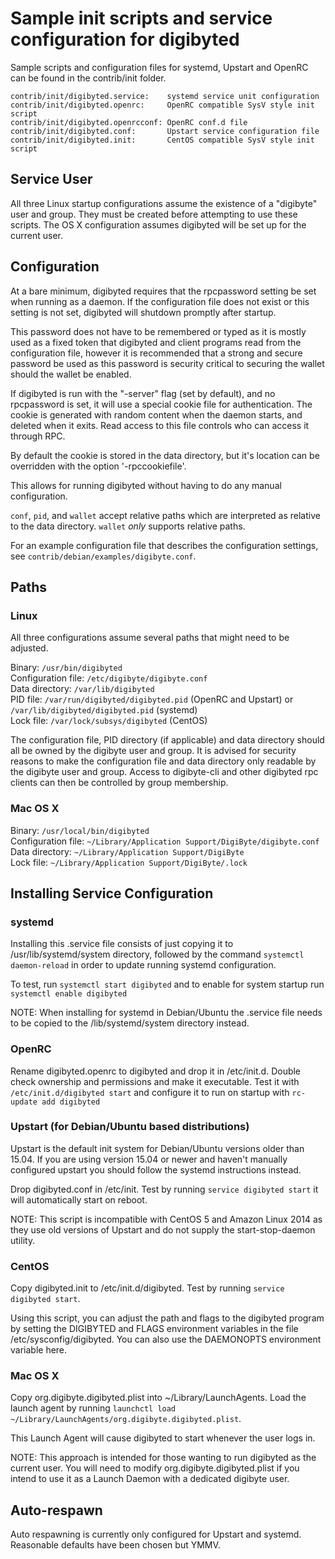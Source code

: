 Sample init scripts and service configuration for digibyted
==========================================================

Sample scripts and configuration files for systemd, Upstart and OpenRC
can be found in the contrib/init folder.

    contrib/init/digibyted.service:    systemd service unit configuration
    contrib/init/digibyted.openrc:     OpenRC compatible SysV style init script
    contrib/init/digibyted.openrcconf: OpenRC conf.d file
    contrib/init/digibyted.conf:       Upstart service configuration file
    contrib/init/digibyted.init:       CentOS compatible SysV style init script

Service User
---------------------------------

All three Linux startup configurations assume the existence of a "digibyte" user
and group.  They must be created before attempting to use these scripts.
The OS X configuration assumes digibyted will be set up for the current user.

Configuration
---------------------------------

At a bare minimum, digibyted requires that the rpcpassword setting be set
when running as a daemon.  If the configuration file does not exist or this
setting is not set, digibyted will shutdown promptly after startup.

This password does not have to be remembered or typed as it is mostly used
as a fixed token that digibyted and client programs read from the configuration
file, however it is recommended that a strong and secure password be used
as this password is security critical to securing the wallet should the
wallet be enabled.

If digibyted is run with the "-server" flag (set by default), and no rpcpassword is set,
it will use a special cookie file for authentication. The cookie is generated with random
content when the daemon starts, and deleted when it exits. Read access to this file
controls who can access it through RPC.

By default the cookie is stored in the data directory, but it's location can be overridden
with the option '-rpccookiefile'.

This allows for running digibyted without having to do any manual configuration.

`conf`, `pid`, and `wallet` accept relative paths which are interpreted as
relative to the data directory. `wallet` *only* supports relative paths.

For an example configuration file that describes the configuration settings,
see `contrib/debian/examples/digibyte.conf`.

Paths
---------------------------------

### Linux

All three configurations assume several paths that might need to be adjusted.

Binary:              `/usr/bin/digibyted`  
Configuration file:  `/etc/digibyte/digibyte.conf`  
Data directory:      `/var/lib/digibyted`  
PID file:            `/var/run/digibyted/digibyted.pid` (OpenRC and Upstart) or `/var/lib/digibyted/digibyted.pid` (systemd)  
Lock file:           `/var/lock/subsys/digibyted` (CentOS)  

The configuration file, PID directory (if applicable) and data directory
should all be owned by the digibyte user and group.  It is advised for security
reasons to make the configuration file and data directory only readable by the
digibyte user and group.  Access to digibyte-cli and other digibyted rpc clients
can then be controlled by group membership.

### Mac OS X

Binary:              `/usr/local/bin/digibyted`  
Configuration file:  `~/Library/Application Support/DigiByte/digibyte.conf`  
Data directory:      `~/Library/Application Support/DigiByte`  
Lock file:           `~/Library/Application Support/DigiByte/.lock`  

Installing Service Configuration
-----------------------------------

### systemd

Installing this .service file consists of just copying it to
/usr/lib/systemd/system directory, followed by the command
`systemctl daemon-reload` in order to update running systemd configuration.

To test, run `systemctl start digibyted` and to enable for system startup run
`systemctl enable digibyted`

NOTE: When installing for systemd in Debian/Ubuntu the .service file needs to be copied to the /lib/systemd/system directory instead.

### OpenRC

Rename digibyted.openrc to digibyted and drop it in /etc/init.d.  Double
check ownership and permissions and make it executable.  Test it with
`/etc/init.d/digibyted start` and configure it to run on startup with
`rc-update add digibyted`

### Upstart (for Debian/Ubuntu based distributions)

Upstart is the default init system for Debian/Ubuntu versions older than 15.04. If you are using version 15.04 or newer and haven't manually configured upstart you should follow the systemd instructions instead.

Drop digibyted.conf in /etc/init.  Test by running `service digibyted start`
it will automatically start on reboot.

NOTE: This script is incompatible with CentOS 5 and Amazon Linux 2014 as they
use old versions of Upstart and do not supply the start-stop-daemon utility.

### CentOS

Copy digibyted.init to /etc/init.d/digibyted. Test by running `service digibyted start`.

Using this script, you can adjust the path and flags to the digibyted program by
setting the DIGIBYTED and FLAGS environment variables in the file
/etc/sysconfig/digibyted. You can also use the DAEMONOPTS environment variable here.

### Mac OS X

Copy org.digibyte.digibyted.plist into ~/Library/LaunchAgents. Load the launch agent by
running `launchctl load ~/Library/LaunchAgents/org.digibyte.digibyted.plist`.

This Launch Agent will cause digibyted to start whenever the user logs in.

NOTE: This approach is intended for those wanting to run digibyted as the current user.
You will need to modify org.digibyte.digibyted.plist if you intend to use it as a
Launch Daemon with a dedicated digibyte user.

Auto-respawn
-----------------------------------

Auto respawning is currently only configured for Upstart and systemd.
Reasonable defaults have been chosen but YMMV.
